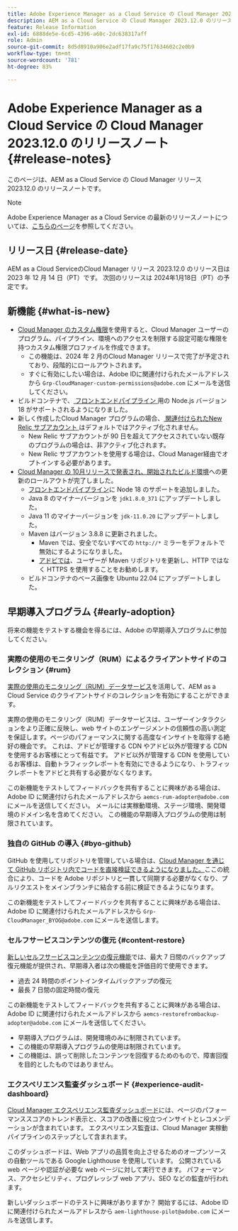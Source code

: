 ```yaml
---
title: Adobe Experience Manager as a Cloud Service の Cloud Manager 2023.12.0 のリリースノート
description: AEM as a Cloud Service の Cloud Manager 2023.12.0 のリリースノートです。
feature: Release Information
exl-id: 6888de5e-6cd5-4396-a60c-2dc638317aff
role: Admin
source-git-commit: 8d5d8910a906e2adf17fa9c75f17634602c2e0b9
workflow-type: tm+mt
source-wordcount: '781'
ht-degree: 83%

---
```


# Adobe Experience Manager as a Cloud Service の Cloud Manager 2023.12.0 のリリースノート {#release-notes}

このページは、AEM as a Cloud Service の Cloud Manager リリース 2023.12.0 のリリースノートです。

>[!NOTE]
>
>Adobe Experience Manager as a Cloud Service の最新のリリースノートについては、[こちらのページ](/help/release-notes/release-notes-cloud/release-notes-current.md)を参照してください。

## リリース日 {#release-date}

AEM as a Cloud ServiceのCloud Manager リリース 2023.12.0 のリリース日は 2023 年 12 月 14 日（PT）です。 次回のリリースは 2024年1月18日（PT）の予定です。

## 新機能 {#what-is-new}

* [Cloud Manager のカスタム権限](/help/implementing/cloud-manager/custom-permissions.md)を使用すると、Cloud Manager ユーザーのプログラム、パイプライン、環境へのアクセスを制限する設定可能な権限を持つカスタム権限プロファイルを作成できます。
   * この機能は、2024 年 2 月のCloud Manager リリースで完了が予定されており、段階的にロールアウトされます。
   * すぐに有効にしたい場合は、Adobe IDに関連付けられたメールアドレスから `Grp-CloudManager-custom-permissions@adobe.com` にメールを送信してください。
* ビルドコンテナで、[ フロントエンドパイプライン ](/help/implementing/developing/introduction/developing-with-front-end-pipelines.md) 用の Node.js バージョン 18 がサポートされるようになりました。
* 新しく作成したCloud Manager プログラムの場合、[ 関連付けられたNew Relic サブアカウント ](/help/implementing/cloud-manager/user-access-new-relic.md) はデフォルトではアクティブ化されません。
   * New Relic サブアカウントが 90 日を超えてアクセスされていない既存のプログラムの場合は、非アクティブ化されます。
   * New Relic サブアカウントを使用する場合は、Cloud Manager経由でオプトインする必要があります。
* [Cloud Manager の 10月リリースで発表され、開始された](/help/implementing/cloud-manager/release-notes/2023/2023-10-0.md)[ビルド環境](/help/implementing/cloud-manager/getting-access-to-aem-in-cloud/build-environment-details.md)への更新のロールアウトが完了しました。
   * [フロントエンドパイプライン](/help/implementing/developing/introduction/developing-with-front-end-pipelines.md)に Node 18 のサポートを追加しました。
   * Java 8 のマイナーバージョンを `jdk1.8.0_371` にアップデートしました。
   * Java 11 のマイナーバージョンを `jdk-11.0.20` にアップデートしました。
   * Maven はバージョン 3.8.8 に更新されました。
      * Maven では、安全でないすべての `http://*` ミラーをデフォルトで無効にするようになりました。
      * [アドビでは](/help/implementing/cloud-manager/getting-access-to-aem-in-cloud/build-environment-details.md)、ユーザーが Maven リポジトリを更新し、HTTP ではなく HTTPS を使用することをお勧めします。
   * ビルドコンテナのベース画像を Ubuntu 22.04 にアップデートしました。

## 早期導入プログラム {#early-adoption}

将来の機能をテストする機会を得るには、Adobe の早期導入プログラムに参加してください。

### 実際の使用のモニタリング（RUM）によるクライアントサイドのコレクション {#rum}

[実際の使用のモニタリング（RUM）データサービス](/help/implementing/cloud-manager/content-requests.md#cliendside-collection)を活用して、AEM as a Cloud Service のクライアントサイドのコレクションを有効にすることができます。

実際の使用のモニタリング（RUM）データサービスは、ユーザーインタラクションをより正確に反映し、web サイトのエンゲージメントの信頼性の高い測定を保証します。ページのパフォーマンスに関する高度なインサイトを取得する絶好の機会です。 これは、アドビが管理する CDN やアドビ以外が管理する CDN を使用するお客様にとって有益です。 アドビ以外が管理する CDN を使用しているお客様は、自動トラフィックレポートを有効にできるようになり、トラフィックレポートをアドビと共有する必要がなくなります。

この新機能をテストしてフィードバックを共有することに興味がある場合は、Adobe ID に関連付けられたメールアドレスから `aemcs-rum-adopter@adobe.com` にメールを送信してください。 メールには実稼動環境、ステージ環境、開発環境のドメイン名を含めてください。  この機能の早期導入プログラムの使用は制限されています。

### 独自の GitHub の導入 {#byo-github}

GitHub を使用してリポジトリを管理している場合は、[Cloud Manager を通じて GitHub リポジトリ内でコードを直接検証できるようになりました。](/help/implementing/cloud-manager/managing-code/private-repositories.md)ここの統合により、コードを Adobe リポジトリと一貫して同期する必要がなくなり、プルリクエストをメインブランチに結合する前に検証できるようになります。

この新機能をテストしてフィードバックを共有することに興味がある場合は、Adobe ID に関連付けられたメールアドレスから `Grp-CloudManager_BYOG@adobe.com` にメールを送信します。

### セルフサービスコンテンツの復元 {#content-restore}

[新しいセルフサービスコンテンツの復元機能](/help/operations/restore.md)では、最大 7 日間のバックアップ復元機能が提供され、早期導入者は次の機能を評価目的で使用できます。

* 過去 24 時間のポイントインタイムバックアップの復元
* 最長 7 日間の固定時間の復元

この新機能をテストしてフィードバックを共有することに興味がある場合は、Adobe ID に関連付けられたメールアドレスから `aemcs-restorefrombackup-adopter@adobe.com` にメールを送信してください。

* 早期導入プログラムは、開発環境のみに制限されています。
* この機能の早期導入プログラムの使用は制限されています。
* この機能は、誤って削除したコンテンツを回復するためのもので、障害回復を目的としたものではありません。

### エクスペリエンス監査ダッシュボード {#experience-audit-dashboard}

[Cloud Manager エクスペリエンス監査ダッシュボード](/help/implementing/cloud-manager/experience-audit-dashboard.md)には、ページのパフォーマンススコアのトレンド表示と、スコアの改善に役立つインサイトとレコメンデーションが含まれています。 エクスペリエンス監査は、Cloud Manager 実稼動パイプラインのステップとして含まれます。

このダッシュボードは、Web アプリの品質を向上させるためのオープンソースの自動ツールである Google Lighthouse を使用しています。 公開されている web ページや認証が必要な web ページに対して実行できます。 パフォーマンス、アクセシビリティ、プログレッシブ web アプリ、SEO などの監査が行われます。

新しいダッシュボードのテストに興味がありますか？ 開始するには、Adobe ID に関連付けられたメールアドレスから `aem-lighthouse-pilot@adobe.com` にメールを送信します。
